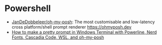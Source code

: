 # Powershell

- [JanDeDobbeleer/oh-my-posh](https://github.com/JanDeDobbeleer/oh-my-posh): The
  most customisable and low-latency cross platform/shell prompt renderer
  <https://ohmyposh.dev>
- [How to make a pretty prompt in Windows Terminal with Powerline, Nerd Fonts, Cascadia Code, WSL, and oh-my-posh](https://www.hanselman.com/blog/how-to-make-a-pretty-prompt-in-windows-terminal-with-powerline-nerd-fonts-cascadia-code-wsl-and-ohmyposh)
